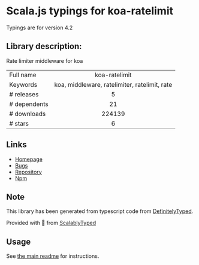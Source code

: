 
# Scala.js typings for koa-ratelimit

Typings are for version 4.2

## Library description:
Rate limiter middleware for koa

|                    |                 |
| ------------------ | :-------------: |
| Full name          | koa-ratelimit |
| Keywords           | koa, middleware, ratelimiter, ratelimit, rate |
| # releases         | 5 |
| # dependents       | 21 |
| # downloads        | 224139 |
| # stars            | 6 |

## Links
- [Homepage](https://github.com/koajs/maxrequests#readme)
- [Bugs](https://github.com/koajs/maxrequests/issues)
- [Repository](https://github.com/koajs/ratelimit)
- [Npm](https://www.npmjs.com/package/koa-ratelimit)
    


## Note
This library has been generated from typescript code from [DefinitelyTyped](https://definitelytyped.org).

Provided with :purple_heart: from [ScalablyTyped](https://github.com/oyvindberg/ScalablyTyped)

## Usage
See [the main readme](../../readme.md) for instructions.


